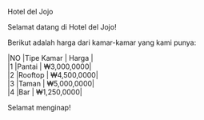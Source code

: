 Hotel del Jojo

Selamat datang di Hotel del Jojo!

Berikut adalah harga dari kamar-kamar yang kami punya:

|NO  |Tipe Kamar | Harga      |  
|1   |Pantai     | ₩3,000,0000|  
|2   |Rooftop    | ₩4,500,0000|  
|3   |Taman      | ₩5,000,0000|  
|4   |Bar                  | ₩1,250,0000|  

Selamat menginap!